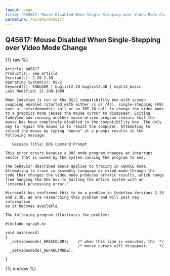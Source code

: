 ```yaml
---
layout: page
title: "Q45617: Mouse Disabled When Single-Stepping over Video Mode Change"
permalink: /kb/045/Q45617/
---
```


## Q45617: Mouse Disabled When Single-Stepping over Video Mode Change

{% raw %}

	Article: Q45617
	Product(s): See article
	Version(s): 2.20 2.30
	Operating System(s): OS/2
	Keyword(s): ENDUSER | buglist2.20 buglist2.30 | mspl13_basic
	Last Modified: 21-JUN-1989
	
	When CodeView is run in the OS/2 compatibility box with screen
	swapping enabled (started with either /s or /43), single-stepping (F8)
	over a _setvideomode() call or an INT 10 call to change the video mode
	to a graphics mode causes the mouse cursor to disappear. Exiting
	CodeView and running another mouse-driven program reveals that the
	mouse has been completely disabled in the compatibility box. The only
	way to regain the mouse is to reboot the computer. Attempting to
	reload the mouse by typing "mouse" at a prompt results in the
	following message:
	
	   Session Title: DOS Command Prompt
	
	This error occurs because a DOS mode program changes an interrupt
	vector that is owned by the system causing the program to end.
	
	The behavior described above applies to tracing in SOURCE mode.
	Attempting to trace in assembly language or mixed mode through the
	code that changes the video mode produces erratic results, which range
	from hanging the DOS box to halting the entire system with an
	"internal processing error."
	
	Microsoft has confirmed this to be a problem in CodeView Versions 2.20
	and 2.30. We are researching this problem and will post new information
	as it becomes available.
	
	The following program illustrates the problem:
	
	#include <graph.h>
	
	void main(void)
	{
	  _setvideomode(_ERESCOLOR);    /* when this line is executed, the  */
	                                /* mouse cursor will disappear.     */
	  _setvideomode(_DEFAULTMODE);
	
	}

{% endraw %}

